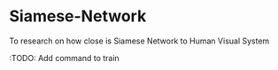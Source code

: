 # Siamese-Network

To research on how close is Siamese Network to Human Visual System

:TODO: Add command to train
